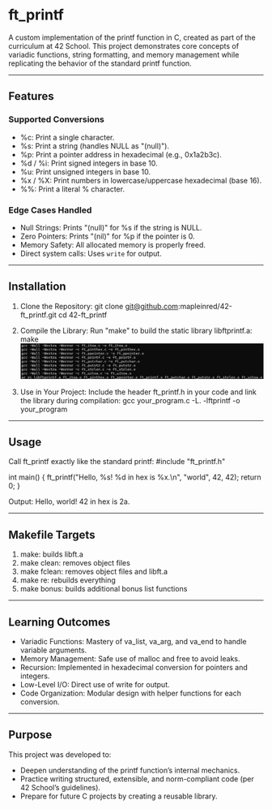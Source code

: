 # ft_printf

A custom implementation of the printf function in C, created as part of the curriculum at 42 School. This project demonstrates core concepts of variadic functions, string formatting, and memory management while replicating the behavior of the standard printf function.

---

## Features

### Supported Conversions
- %c: Print a single character.
- %s: Print a string (handles NULL as "(null)").
- %p: Print a pointer address in hexadecimal (e.g., 0x1a2b3c).
- %d / %i: Print signed integers in base 10.
- %u: Print unsigned integers in base 10.
- %x / %X: Print numbers in lowercase/uppercase hexadecimal (base 16).
- %%: Print a literal % character.

### Edge Cases Handled
- Null Strings: Prints "(null)" for %s if the string is NULL.
- Zero Pointers: Prints "(nil)" for %p if the pointer is 0.
- Memory Safety: All allocated memory is properly freed.
- Direct system calls: Uses `write` for output.

---

## Installation

1. Clone the Repository:
   git clone git@github.com:mapleinred/42-ft_printf.git
   cd 42-ft_printf

2. Compile the Library:
   Run "make" to build the static library libftprintf.a:
   make![alt text](image.png)

3. Use in Your Project:
   Include the header ft_printf.h in your code and link the library during compilation:
   gcc your_program.c -L. -lftprintf -o your_program

---

## Usage

Call ft_printf exactly like the standard printf:
#include "ft_printf.h"

int main() {
    ft_printf("Hello, %s! %d in hex is %x.\n", "world", 42, 42);
    return 0;
}

Output:
Hello, world! 42 in hex is 2a.

---
## Makefile Targets
1. make: builds libft.a
2. make clean: removes object files
3. make fclean: removes object files and libft.a
4. make re: rebuilds everything
5. make bonus: builds additional bonus list functions

---

## Learning Outcomes

- Variadic Functions: Mastery of va_list, va_arg, and va_end to handle variable arguments.
- Memory Management: Safe use of malloc and free to avoid leaks.
- Recursion: Implemented in hexadecimal conversion for pointers and integers.
- Low-Level I/O: Direct use of write for output.
- Code Organization: Modular design with helper functions for each conversion.

---

## Purpose

This project was developed to:
- Deepen understanding of the printf function’s internal mechanics.
- Practice writing structured, extensible, and norm-compliant code (per 42 School’s guidelines).
- Prepare for future C projects by creating a reusable library.


